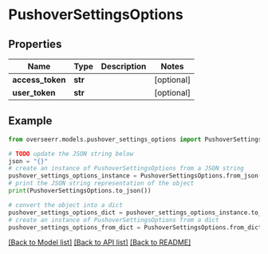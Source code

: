 # PushoverSettingsOptions


## Properties

Name | Type | Description | Notes
------------ | ------------- | ------------- | -------------
**access_token** | **str** |  | [optional] 
**user_token** | **str** |  | [optional] 

## Example

```python
from overseerr.models.pushover_settings_options import PushoverSettingsOptions

# TODO update the JSON string below
json = "{}"
# create an instance of PushoverSettingsOptions from a JSON string
pushover_settings_options_instance = PushoverSettingsOptions.from_json(json)
# print the JSON string representation of the object
print(PushoverSettingsOptions.to_json())

# convert the object into a dict
pushover_settings_options_dict = pushover_settings_options_instance.to_dict()
# create an instance of PushoverSettingsOptions from a dict
pushover_settings_options_from_dict = PushoverSettingsOptions.from_dict(pushover_settings_options_dict)
```
[[Back to Model list]](../README.md#documentation-for-models) [[Back to API list]](../README.md#documentation-for-api-endpoints) [[Back to README]](../README.md)


